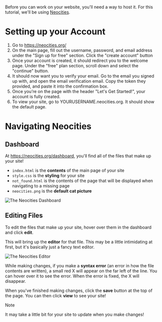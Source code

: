 Before you can work on your website, you'll need a way to host it. For this tutorial, we'll be using [Neocities](https://neocities.org/).

# Setting up your Account

1. Go to https://neocities.org/
2. On the main page, fill out the username, password, and email address under the "Sign up for free" section. Click the "create account" button
3. Once your account is created, it should redirect you to the welcome page. Under the "free" plan section, scroll down and select the "continue" button. 
4. It should now want you to verify your email. Go to the email you signed up with, and open the email verification email. Copy the token they provided, and paste it into the confirmation box. 
5. Once you’re on the page with the header "Let's Get Started!", your account is fully created. 
6. To view your site, go to YOURUSERNAME.neocities.org. It should show the default page. 

# Navigating Neocities

## Dashboard
At https://neocities.org/dashboard, you'll find all of the files that make up your site!
- `index.html` is the **contents** of the main page of your site
- `style.css` is the **styling** for your site
- `not_found.html` is the contents of the page that will be displayed when navigating to a missing page
- `neocities.png` is the **default cat picture**

![The Neocities Dashboard](/tutorial-images/neocities-quickstart/dashboard.png "The Neocities Dashboard")
<!-- <img src=""/> -->

## Editing Files
To edit the files that make up your site, hover over them in the dashboard and click **edit**.

This will bring up the **editor** for that file. This may be a little intimidating at first, but it's basically just a fancy text editor. 

![The Neocities Editor](/tutorial-images/neocities-quickstart/editor.png "The Neocities Editor")

While making changes, if you make a **syntax error** (an error in how the file contents are written), a small red X will appear on the far left of the line. You can hover over it to see the error. When the error is fixed, the X will disappear. 

When you've finished making changes, click the **save** button at the top of the page. You can then click **view** to see your site!

> [!NOTE]
> It may take a little bit for your site to update when you make changes! 